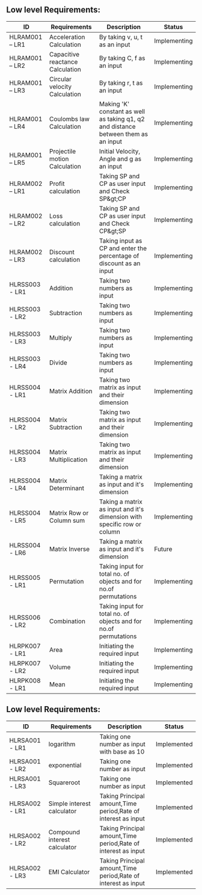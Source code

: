

##  Low level Requirements:

| ID | Requirements | Description | Status |
| --- | --- | --- | --- |
| HLRAM001 – LR1 | Acceleration Calculation | By taking v, u, t as an input | Implementing |
| HLRAM001 – LR2 | Capacitive reactance Calculation | By taking C, f as an input | Implementing |
| HLRAM001 – LR3 | Circular velocity Calculation | By taking r, t as an input | Implementing |
| HLRAM001 – LR4 | Coulombs law Calculation | Making &#39;K&#39; constant as well as taking q1, q2 and distance between them as an input | Implementing |
| HLRAM001 – LR5 | Projectile motion Calculation | Initial Velocity, Angle and g as an input | Implementing |
| HLRAM002 – LR1 | Profit calculation | Taking SP and CP as user input and Check SP\&gt;CP | Implementing |
| HLRAM002 – LR2 | Loss calculation | Taking SP and CP as user input and Check CP\&gt;SP | Implementing |
| HLRAM002 – LR3 | Discount calculation | Taking input as CP and enter the percentage of discount as an input | Implementing |
| HLRSS003 - LR1 | Addition | Taking two numbers as input | Implementing |
| HLRSS003 - LR2 | Subtraction | Taking two numbers as input | Implementing |
| HLRSS003 - LR3 | Multiply | Taking two numbers as input | Implementing |
| HLRSS003 - LR4 | Divide | Taking two numbers as input | Implementing |
| HLRSS004 - LR1 | Matrix Addition | Taking two matrix as input and their dimension | Implementing |
| HLRSS004 - LR2 | Matrix Subtraction | Taking two matrix as input and their dimension | Implementing |
| HLRSS004 - LR3 | Matrix Multiplication | Taking two matrix as input and their dimension | Implementing |
| HLRSS004 - LR4 | Matrix Determinant | Taking a matrix as input and it's dimension | Implementing |
| HLRSS004 - LR5 | Matrix Row or Column sum | Taking a matrix as input and it's dimension with specific row or column | Implementing |
| HLRSS004 - LR6 | Matrix Inverse | Taking a matrix as input and it's dimension | Future |
| HLRSS005 - LR1 | Permutation | Taking input for total no. of objects and for no.of permutations | Implementing |
| HLRSS006 - LR2 | Combination | Taking input for total no. of objects and for no.of permutations | Implementing |
| HLRPK007 - LR1 | Area | Initiating the required input | Implementing |
| HLRPK007 - LR2 | Volume | Initiating the required input | Implementing |
| HLRPK008 - LR1 | Mean | Initiating the required input | Implementing |

##  Low level Requirements:
| ID | Requirements | Description | Status |
| --- | --- | --- | --- |
| HLRSA001 - LR1 | logarithm | Taking one number as input with base as 10 | Implemented |
| HLRSA001 - LR2 | exponential | Taking one number as input | Implemented |
| HLRSA001 - LR3 | Squareroot | Taking one number as input | Implemented |
| HLRSA002 - LR1 | Simple interest calculator | Taking Principal amount,Time period,Rate of interest as input | Implemented |
| HLRSA002 - LR2 | Compound interest calculator | Taking Principal amount,Time period,Rate of interest as input | Implemented |
| HLRSA002 - LR3 | EMI Calculator | Taking Principal amount,Time period,Rate of interest as input | Implemented |




